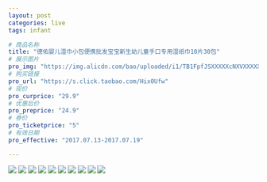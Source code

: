 ```yaml
---
layout: post
categories: live
tags: infant

# 商品名称
title: "德佑婴儿湿巾小包便携批发宝宝新生幼儿童手口专用湿纸巾10片30包"
# 展示图片
pro_img: "https://img.alicdn.com/bao/uploaded/i1/TB1FpfJSXXXXXcNXVXXXXXXXXXX_!!0-item_pic.jpg_430x430q90.jpg"
# 购买链接
pro_url: "https://s.click.taobao.com/Hix0Ufw"
# 现价
pro_curprice: "29.9"
# 优惠后价
pro_preprice: "24.9"
# 券价
pro_ticketprice: "5"
# 有效日期
pro_effective: "2017.07.13-2017.07.19"

---
```


![](https://img.alicdn.com/imgextra/i4/2940753275/TB2QzDpAhtmpuFjSZFqXXbHFpXa_!!2940753275.jpg)
![](https://img.alicdn.com/imgextra/i2/2940753275/TB2CF8DwbtlpuFjSspfXXXLUpXa_!!2940753275.jpg)
![](https://img.alicdn.com/imgextra/i1/2940753275/TB27PI0AbxmpuFjSZJiXXXauVXa_!!2940753275.jpg)
![](https://img.alicdn.com/imgextra/i2/2940753275/TB28p7yAd0opuFjSZFxXXaDNVXa_!!2940753275.jpg)
![](https://img.alicdn.com/imgextra/i4/2940753275/TB2VVkyAd0opuFjSZFxXXaDNVXa_!!2940753275.jpg)
![](https://img.alicdn.com/imgextra/i1/2940753275/TB2B0rRAkqvpuFjSZFhXXaOgXXa_!!2940753275.jpg)
![](https://img.alicdn.com/imgextra/i2/2940753275/TB2kOI8vRNkpuFjy0FaXXbRCVXa_!!2940753275.jpg)
![](https://img.alicdn.com/imgextra/i2/2940753275/TB2dMOwv88kpuFjSspeXXc7IpXa_!!2940753275.jpg)
![](https://img.alicdn.com/imgextra/i1/2940753275/TB2jhhiv4dkpuFjy0FbXXaNnpXa_!!2940753275.jpg)
![](https://img.alicdn.com/imgextra/i4/2940753275/TB2dQQLvMJkpuFjSszcXXXfsFXa_!!2940753275.jpg)